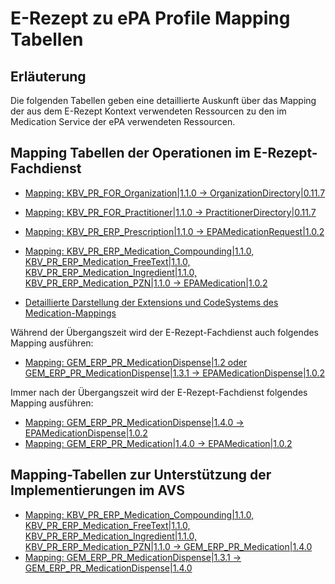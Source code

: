 # E-Rezept zu ePA Profile Mapping Tabellen

## Erläuterung
Die folgenden Tabellen geben eine detaillierte Auskunft über das Mapping der aus dem E-Rezept Kontext verwendeten Ressourcen zu den im Medication Service der ePA verwendeten Ressourcen.

## Mapping Tabellen der Operationen im E-Rezept-Fachdienst
- [Mapping: KBV_PR_FOR_Organization\|1.1.0 -> OrganizationDirectory\|0.11.7](https://gematik.github.io/api-erp/erp_epa_mapping_details/KBV_PR_FOR_Organization%7C1.1.0_to_OrganizationDirectory%7C0.11.7.html)
- [Mapping: KBV_PR_FOR_Practitioner\|1.1.0 -> PractitionerDirectory\|0.11.7](https://gematik.github.io/api-erp/erp_epa_mapping_details/KBV_PR_FOR_Practitioner%7C1.1.0_to_PractitionerDirectory%7C0.11.7.html)
- [Mapping: KBV_PR_ERP_Prescription\|1.1.0 -> EPAMedicationRequest\|1.0.2](https://gematik.github.io/api-erp/erp_epa_mapping_details/KBV_PR_ERP_Prescription%7C1.1.0_to_EPAMedicationRequest%7C1.0.2.html)
- [Mapping: KBV_PR_ERP_Medication_Compounding\|1.1.0, KBV_PR_ERP_Medication_FreeText\|1.1.0, KBV_PR_ERP_Medication_Ingredient\|1.1.0, KBV_PR_ERP_Medication_PZN\|1.1.0 -> EPAMedication\|1.0.2](https://gematik.github.io/api-erp/erp_epa_mapping_details/KBV_PR_ERP_Medication_Compounding%7C1.1.0_KBV_PR_ERP_Medication_FreeText%7C1.1.0_KBV_PR_ERP_Medication_Ingredient%7C1.1.0_KBV_PR_ERP_Medication_PZN%7C1.1.0_to_EPAMedication%7C1.0.2.html)

- [Detaillierte Darstellung der Extensions und CodeSystems des Medication-Mappings](https://gematik.github.io/api-erp/erp_epa_mapping_details/Mapping_Codesystems_and_Extensions_details.md)

Während der Übergangszeit wird der E-Rezept-Fachdienst auch folgendes Mapping ausführen:
- [Mapping: GEM_ERP_PR_MedicationDispense\|1.2 oder GEM_ERP_PR_MedicationDispense\|1.3.1 -> EPAMedicationDispense\|1.0.2](https://gematik.github.io/api-erp/erp_epa_mapping_details/GEM_ERP_PR_MedicationDispense%7C1.3.1_to_EPAMedicationDispense%7C1.0.2.html)

Immer nach der Übergangszeit wird der E-Rezept-Fachdienst folgendes Mapping ausführen:
- [Mapping: GEM_ERP_PR_MedicationDispense\|1.4.0 -> EPAMedicationDispense\|1.0.2](https://gematik.github.io/api-erp/erp_epa_mapping_details/GEM_ERP_PR_MedicationDispense%7C1.4.0_to_EPAMedicationDispense%7C1.0.2.html)
- [Mapping: GEM_ERP_PR_Medication\|1.4.0 -> EPAMedication\|1.0.2](https://gematik.github.io/api-erp/erp_epa_mapping_details/GEM_ERP_PR_Medication%7C1.4.0_to_EPAMedication%7C1.0.2.html)

## Mapping-Tabellen zur Unterstützung der Implementierungen im AVS

- [Mapping: KBV_PR_ERP_Medication_Compounding\|1.1.0, KBV_PR_ERP_Medication_FreeText\|1.1.0, KBV_PR_ERP_Medication_Ingredient\|1.1.0, KBV_PR_ERP_Medication_PZN\|1.1.0 -> GEM_ERP_PR_Medication\|1.4.0](https://gematik.github.io/api-erp/erp_epa_mapping_details/KBV_PR_ERP_Medication_Compounding%7C1.1.0_KBV_PR_ERP_Medication_FreeText%7C1.1.0_KBV_PR_ERP_Medication_Ingredient%7C1.1.0_KBV_PR_ERP_Medication_PZN%7C1.1.0_to_GEM_ERP_PR_Medication%7C1.4.0.html)
- [Mapping: GEM_ERP_PR_MedicationDispense\|1.3.1 -> GEM_ERP_PR_MedicationDispense\|1.4.0](https://gematik.github.io/api-erp/erp_epa_mapping_details/GEM_ERP_PR_MedicationDispense%7C1.3.1_to_GEM_ERP_PR_MedicationDispense%7C1.4.0.html)